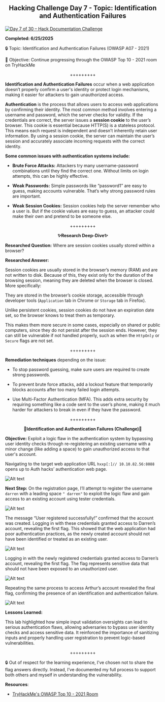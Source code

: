 **<p align="center">Hacking Challenge Day 7 - Topic: Identification and Authentication Failures</p>**
---
[![Day 7 of 30 – Hack Documentation Challenge](https://img.shields.io/badge/Day%207%20of%2030-Hack%20Documentation%20Challenge-crimson?style=for-the-badge&logo=tryhackme)](https://tryhackme.com)

**Completed: 6/25/2025**

🔒 Topic: Identification and Authentication Failures (OWASP A07 - 2021)

🎯 Objective: Continue progressing through the OWASP Top 10 - 2021 room on TryHackMe

<p align="center">+++++++++</p>

**Identification and Authentication Failures** occur when a web application doesn’t properly confirm a user's identity or protect login mechanisms, making it easier for attackers to gain unauthorized access.

**Authentication** is the process that allows users to access web applications by confirming their identity. The most common method involves entering a username and password, which the server checks for validity. If the credentials are correct, the server issues a **session cookie** to the user’s browser. This cookie is essential because HTTP(S) is a stateless protocol. This means each request is independent and doesn’t inherently retain user information. By using a session cookie, the server can maintain the user’s session and accurately associate incoming requests with the correct identity.

**Some common issues with authentication systems include:**

   - **Brute Force Attacks:** Attackers try many username-password combinations until they find the correct one. Without limits on login attempts, this can be highly effective.

   - **Weak Passwords:** Simple passwords like “password1” are easy to guess, making accounts vulnerable. That’s why strong password rules are important.

   - **Weak Session Cookies:** Session cookies help the server remember who a user is. But if the cookie values are easy to guess, an attacker could make their own and pretend to be someone else.

<p align="center">+++++++++</p>

**<p align="center">✨Research Deep-Dive✨</p>**

**Researched Question:** Where are session cookies usually stored within a browser?

**Researched Answer:**

Session cookies are usually stored in the browser’s memory (RAM) and are not written to disk. Because of this, they exist only for the duration of the browsing session, meaning they are deleted when the browser is closed. More specifically:

They are stored in the browser’s cookie storage, accessible through developer tools (`Application` tab in Chrome or `Storage` tab in Firefox).

Unlike persistent cookies, session cookies do not have an expiration date set, so the browser knows to treat them as temporary.

This makes them more secure in some cases, especially on shared or public computers, since they do not persist after the session ends. However, they can still be vulnerable if not handled properly, such as when the `HttpOnly` or `Secure` flags are not set.

<p align="center">+++++++++</p>

**Remediation techniques** depending on the issue:

- To stop password guessing, make sure users are required to create strong passwords.

- To prevent brute force attacks, add a lockout feature that temporarily blocks accounts after too many failed login attempts.

- Use Multi-Factor Authentication (MFA). This adds extra security by requiring something like a code sent to the user’s phone, making it much harder for attackers to break in even if they have the password.

<p align="center">+++++++++</p>

**<p align="center">📍Identification and Authentication Failures (Challenge)📍</p>**

**Objective:** Exploit a logic flaw in the authentication system by bypassing user identity checks through re-registering an existing username with a minor change (like adding a space) to gain unauthorized access to that user's account.

Navigating to the target web application URL `hxxp[:]// 10.10.82.56:8088` opens up to Auth hacks’ authentication web page.

![Alt text](1)

**Next Step:** On the registration page, I’ll attempt to register the username `darren` with a leading space `" darren"` to exploit the logic flaw and gain access to an existing account using tester credentials.

![Alt text](2)

The message “User registered successfully!” confirmed that the account was created. Logging in with these credentials granted access to Darren’s account, revealing the first flag. This showed that the web application had poor authentication practices, as the newly created account should not have been identified or treated as an existing user.

![Alt text](3)

Logging in with the newly registered credentials granted access to Darren’s account, revealing the first flag. The flag represents sensitive data that should not have been exposed to an unauthorized user.

![Alt text](4)

Repeating the same process to access Arthur’s account revealed the final flag, confirming the presence of an identification and authentication failure.

![Alt text](5)

**Lessons Learned:**

This lab highlighted how simple input validation oversights can lead to serious authentication flaws, allowing adversaries to bypass user identity checks and access sensitive data. It reinforced the importance of sanitizing inputs and properly handling user registration to prevent logic-based vulnerabilities.

<p align="center">+++++++++</p>

🔒 Out of respect for the learning experience, I’ve chosen not to share the flag answers
directly. Instead, I’ve documented my full process to support both others and myself in
understanding the vulnerability.

**Resources**:
- [TryHackMe's OWASP Top 10 - 2021 Room](https://tryhackme.com/room/owasptop102021)
